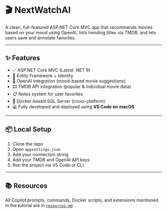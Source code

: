 # 🎬 NextWatchAI

A clean, full-featured ASP.NET Core MVC app that recommends movies based on your mood using OpenAI, lists trending titles via TMDB, and lets users save and annotate favorites.

---

## ✨ Features

- ✅ ASP.NET Core MVC (Latest .NET 9)
- 🎯 Entity Framework + Identity
- 🧠 OpenAI integration (mood-based movie suggestions)
- 🎞️ TMDB API integration (popular & individual movie data)
- 📋 Notes system for user favorites
- 🐳 Docker-based SQL Server (cross-platform)
- 💻 Fully developed and deployed using **VS Code on macOS**

---

## 📦 Local Setup

1. Clone the repo  
2. Open `appsettings.json`  
3. Add your connection string 
4. Add your TMDB and OpenAI API keys  
4. Run the project via VS Code or CLI

---

## 📚 Resources

All Copilot prompts, commands, Docker scripts, and extensions mentioned in the tutorial are in [`resources.md`](./resources.md).
